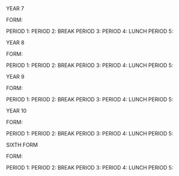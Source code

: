 
YEAR 7

FORM: 

PERIOD 1:
PERIOD 2:
BREAK
PERIOD 3: 
PERIOD 4:
LUNCH
PERIOD 5:

YEAR 8

FORM:  

PERIOD 1:
PERIOD 2: 
BREAK
PERIOD 3:
PERIOD 4: 
LUNCH
PERIOD 5:

YEAR 9

FORM: 

PERIOD 1: 
PERIOD 2: 
BREAK
PERIOD 3: 
PERIOD 4: 
LUNCH
PERIOD 5:

YEAR 10

FORM: 

PERIOD 1:
PERIOD 2: 
BREAK
PERIOD 3: 
PERIOD 4:
LUNCH
PERIOD 5: 


SIXTH FORM

FORM: 

PERIOD 1: 
PERIOD 2: 
BREAK
PERIOD 3: 
PERIOD 4:
LUNCH
PERIOD 5: 
